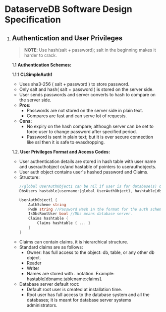 # DataserveDB Software Design Specification

1. ## Authentication and User Privileges
    > **NOTE**: Use hash(salt + password); salt in the beginning makes it harder to crack.

    1.1 **Authentication Schemes:**
    
      1.1.1 **CLSimpleAuth1**
      * Uses sha3-256 ( salt + password ) to store password.
      * Only salt and hash( salt + password ) is stored on the server side.
      * User sends passwords and server converts to hash to compare on the server side.
      * **Pros:**
        * Passwords are not stored on the server side in plain text.
        * Compares are fast and can serve lot of requests.
      * **Cons:**
        * No expiry on the hash compare; although server can be set to force user to change password after specified period.
        * Password is sent in plain text; but it is over secure connection like ssl then it is safe to evasdropping.
      
    1.2. **User Privileges Format and Access Codes:**
      * User authentication details are stored in hash table with user name and userauthobject or/and hastable of pointers to userauthobjects.
      * User auth object contains user's hashed password and Claims.
      * Structure:
        ```go
        //global UserAuthObject1 can be nil if user is for database(s) only.
        DbsUsers hastable[username:{global UserAuthObject1, hashtable[dbname:UserAuthObject1]}]
        
        UserAuthObject1 {
            AuthScheme string
            PwdH string //Password Hash in the format for the auth scheme.
            IsDbsRootUser bool //Dbs means database server.
            Claims hashtable {
                Claims hashtable { ... }
            }
        }
        ```
      * Claims can contain claims, it is hierarchical structure.
      * Standard claims are as follows:
        * Owner: has full access to the object: db, table, or any other db object.
        * Reader
        * Writer
        * Names are stored with . notation. Example: hastable[dbname.tablename:claims].
      * Database server default root:
        * Default root user is created at installation time.
        * Root user has full access to the database system and all the databases; it is meant for database server systems administrators.
